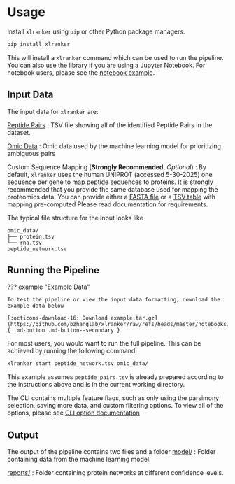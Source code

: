 # Usage

Install `xlranker` using `pip` or other Python package managers.

```bash
pip install xlranker
```

This will install a `xlranker` command which can be used to run the pipeline. You can also use the library if you are using a Jupyter Notebook. For notebook users, please see the [notebook example]().

## Input Data

The input data for `xlranker` are:

[Peptide Pairs](input_data/peptide_pairs.md)
:   TSV file showing all of the identified Peptide Pairs in the dataset.

[Omic Data](input_data/omic_data.md)
:   Omic data used by the machine learning model for prioritizing ambiguous pairs

Custom Sequence Mapping (**Strongly Recommended**, *Optional*)
:   By default, `xlranker` uses the human UNIPROT (accessed 5-30-2025) one sequence per gene to map peptide sequences to proteins. It is strongly recommended that you provide the same database used for mapping the proteomics data. You can provide either a [FASTA file](input_data/fasta.md) or a [TSV table](input_data/custom_mapping_table.md) with mapping pre-computed Please read documentation for requirements.

The typical file structure for the input looks like

```text
omic_data/
├── protein.tsv
└── rna.tsv
peptide_network.tsv
```

## Running the Pipeline

??? example "Example Data"

    To test the pipeline or view the input data formatting, download the example data below

    [:octicons-download-16: Download example.tar.gz](https://github.com/bzhanglab/xlranker/raw/refs/heads/master/notebooks/downloads/example_data.tar.gz){ .md-button .md-button--secondary }


For most users, you would want to run the full pipeline. This can be achieved by running the following command:

```bash
xlranker start peptide_network.tsv omic_data/
```

This example assumes `peptide_pairs.tsv` is already prepared according to the instructions above and is in the current working directory.

The CLI contains multiple feature flags, such as only using the parsimony selection, saving more data, and custom filtering options. To view all of the options, please see [CLI option documentation](./CLI_options/index.md)

## Output

The output of the pipeline contains two files and a folder
[model/](#)
:   Folder containing data from the machine learning model.

[reports/](#)
:   Folder containing protein networks at different confidence levels.